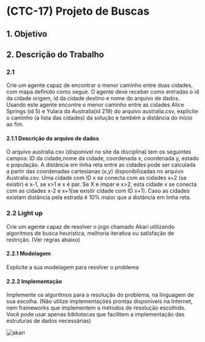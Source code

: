 # (CTC-17) Projeto de Buscas

## 1. Objetivo

## 2. Descrição do Trabalho

### 2.1 
Crie um agente capaz de encontrar o menor caminho entre duas cidades, com mapa definido como segue. O agente deve receber como entradas o id da cidade origem, id da cidade destino e nome do arquivo de dados. Usando este agente encontre o menor caminho entre as cidades Alice Springs (id 5) e Yulara da Australia(id 219) do arquivo australia.csv, explicite o caminho (a lista das cidades) da solução e também a distância do início ao fim.

#### 2.1.1 Descrição do arquivo de dados
O arquivo australia.csv (disponível no site da disciplina) tem os seguintes campos: ID da cidade,nome da cidade, coordenada x, coordenada y, estado e população. A distância em linha reta entre as cidades pode ser calculada a partir das coordenadas cartesianas (x,y) disponibilizadas no arquivo Australia.csv. Uma cidade com ID x se conecta com as cidades x+2 (se existir) e x-1, se x>1 e x é par. Se X é ímpar e x>2, esta cidade x se conecta com as cidades x-2 e x+1(se existir cidade com ID x+1). Caso as cidades existam distância pela estrada é 10% maior que a distância em linha reta.

### 2.2 Light up
Crie um agente capaz de resolver o jogo chamado Akari utilizando algoritmos de busca heurística, melhoria iterativa ou satisfação de restrição. (Ver regras abaixo)

#### 2.2.1 Modelagem
Explicite a sua modelagem para resolver o problema

#### 2.2.2 Implementação
Implemente os algoritmos para a resolução do problema, na linguagem de sua escolha. (Não utilize implementações prontas disponíveis na Internet, nem frameworks que implementem o métodos de resolução escolhido. Você pode usar apenas bibliotecas que facilitem a implementação das estruturas de dados necessárias)

![akari](images/akari.png)